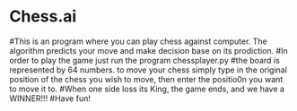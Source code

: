 # Chess.ai
#This is an program where you can play chess against computer. The algorithm predicts your move and make decision base on its prodiction. 
#In order to play the game just run the program chessplayer.py
#the board is represented by 64 numbers. to move your chess simply type in the original position of the chess you wish to move, then enter the positio0n you want to move it to. 
#When one side loss its King, the game ends, and we have a WINNER!!!
#Have fun!
